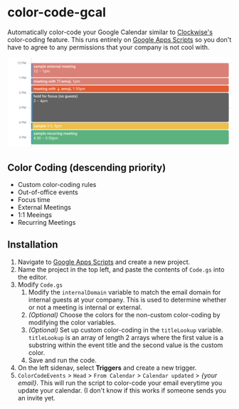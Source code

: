 
# color-code-gcal

Automatically color-code your Google Calendar similar to [Clockwise's](https://www.getclockwise.com/) color-coding feature. This runs entirely on [Google Apps Scripts](https://script.google.com/) so you don't have to agree to any permissions that your company is not cool with.

  

![enter image description here](https://github.com/kevintrankt/color-code-gcal/blob/main/screenshot.png?raw=true)

  

## Color Coding (descending priority)

- Custom color-coding rules
- Out-of-office events
- Focus time
- External Meetings
- 1:1 Meeings
- Recurring Meetings

  

## Installation

1. Navigate to [Google Apps Scripts](https://script.google.com/home) and create a new project.
2. Name the project in the top left, and paste the contents of `Code.gs` into the editor.
3. Modify `Code.gs`
	1. Modify the `internalDomain` variable to match the email domain for internal guests at your company. This is used to determine whether or not a meeting is internal or external.
	2.  *(Optional)* Choose the colors for the non-custom color-coding by modifying the color variables.
	3.  *(Optional)* Set up custom color-coding in the `titleLookup` variable. `titleLookup` is an array of length 2 arrays where the first value is a substring within the event title and the second value is the custom color.
	4. Save and run the code.
4. On the left sidenav, select **Triggers** and create a new trigger.
5.  `ColorCodeEvents` > `Head` > `From Calendar` > `Calendar updated` > *{your email}*. This will run the script to color-code your email everytime you update your calendar. (I don't know if this works if someone sends you an invite yet.